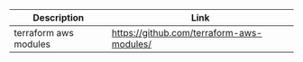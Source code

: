 | Description | Link |
|--------------------|--------------------|
| terraform aws modules | https://github.com/terraform-aws-modules/ |



